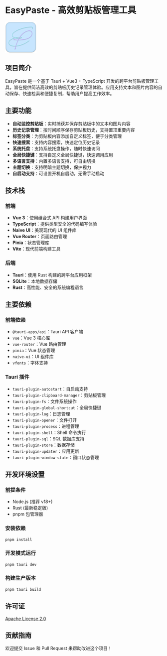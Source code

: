 # EasyPaste - 高效剪贴板管理工具

<img src="./public/logo.png" width="100px" alt="EasyPaste Logo">

## 项目简介

EasyPaste 是一个基于 Tauri + Vue3 + TypeScript 开发的跨平台剪贴板管理工具，旨在提供简洁高效的剪贴板历史记录管理体验。应用支持文本和图片内容的自动保存、快速检索和便捷复制，帮助用户提高工作效率。

## 主要功能

- **自动监控剪贴板**：实时捕获并保存剪贴板中的文本和图片内容
- **历史记录管理**：按时间顺序保存剪贴板历史，支持置顶重要内容
- **标签分类**：为剪贴板内容添加自定义标签，便于分类管理
- **快速搜索**：支持内容搜索，快速定位历史记录
- **系统托盘**：支持系统托盘操作，随时快速访问
- **全局快捷键**：支持自定义全局快捷键，快速调用应用
- **多语言支持**：内置多语言支持，可自由切换
- **主题切换**：支持明暗主题切换，保护视力
- **自启动支持**：可设置开机自启动，无需手动启动

## 技术栈

### 前端

- **Vue 3**：使用组合式 API 构建用户界面
- **TypeScript**：提供类型安全的代码编写体验
- **Naive UI**：美观现代的 UI 组件库
- **Vue Router**：页面路由管理
- **Pinia**：状态管理库
- **Vite**：现代前端构建工具

### 后端

- **Tauri**：使用 Rust 构建的跨平台应用框架
- **SQLite**：本地数据存储
- **Rust**：高性能、安全的系统编程语言

## 主要依赖

### 前端依赖

- `@tauri-apps/api`：Tauri API 客户端
- `vue`：Vue 3 核心库
- `vue-router`：Vue 路由管理
- `pinia`：Vue 状态管理
- `naive-ui`：UI 组件库
- `vfonts`：字体支持

### Tauri 插件

- `tauri-plugin-autostart`：自启动支持
- `tauri-plugin-clipboard-manager`：剪贴板管理
- `tauri-plugin-fs`：文件系统操作
- `tauri-plugin-global-shortcut`：全局快捷键
- `tauri-plugin-log`：日志管理
- `tauri-plugin-opener`：文件打开
- `tauri-plugin-process`：进程管理
- `tauri-plugin-shell`：Shell 命令执行
- `tauri-plugin-sql`：SQL 数据库支持
- `tauri-plugin-store`：数据存储
- `tauri-plugin-updater`：应用更新
- `tauri-plugin-window-state`：窗口状态管理

## 开发环境设置

### 前提条件

- Node.js (推荐 v18+)
- Rust (最新稳定版)
- pnpm 包管理器

### 安装依赖

```bash
pnpm install
```

### 开发模式运行

```bash
pnpm tauri dev
```

### 构建生产版本

```bash
pnpm tauri build
```

## 许可证

[Apache License 2.0](LICENSE)

## 贡献指南

欢迎提交 Issue 和 Pull Request 来帮助改进这个项目！
